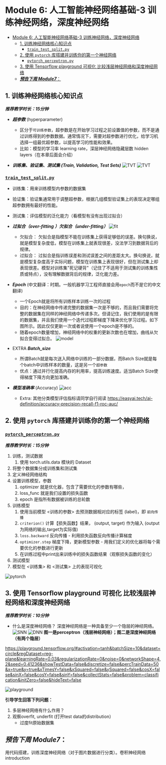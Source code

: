 # Module 6: 人工智能神经网络基础-3 训练神经网络，深度神经网络
- [Module 6: 人工智能神经网络基础-3 训练神经网络，深度神经网络](#module-6-人工智能神经网络基础-3-训练神经网络深度神经网络)
  - [1. 训练神经网络核心知识点](#1-训练神经网络核心知识点)
    - [`train_test_split.py`](#train_test_splitpy)
  - [2. 使用 `pytorch` 库搭建并训练你的第一个神经网络](#2-使用-pytorch-库搭建并训练你的第一个神经网络)
    - [`pytorch_perceptron.py`](#pytorch_perceptronpy)
  - [3. 使用 Tensorflow playground 可视化 比较浅层神经网络和深度神经网络](#3-使用-tensorflow-playground-可视化-比较浅层神经网络和深度神经网络)
  - [***预告下周 Module7***：](#预告下周-module7)

## 1. 训练神经网络核心知识点
***推荐教学时长：15分钟***
* ***超参数*** (hyperparameter)
  * 区分于`可训练参数`，超参数是在开始学习过程之前设置值的参数，而不是通过训练得到的参数数据。通常情况下，需要对超参数进行优化，给学习机选择一组最优超参数，以提高学习的性能和效果。
  * 比如：模型的学习率 learning rate，深层神经网络隐藏层数 hidden layers（在本章后面会介绍）

* ***训练集、验证集、测试集 (Train, Validation, Test Sets)***
![TVT](/Module6/img/TVT.png)
![TVT](/Module6/img/TVT_workflow.png)
### [`train_test_split.py`](train_test_split.py)
   * 训练集：用来训练模型内参数的数据集
   * 验证集：验证集通常用于调整超参数，根据几组模型验证集上的表现决定哪组超参数拥有最好的性能。
   * 测试集：评估模型的泛化能力（看模型有没有出现过拟合）
* ***过拟合（over-fitting ）欠拟合（under-fitting）***
![fit](/Module6/img/overfit_underfit.jpg)
  * 欠拟合： 欠拟合是指模型不能在训练集上获得足够低的误差。换句换说，就是模型复杂度低，模型在训练集上就表现很差，没法学习到数据背后的规律。
  * 过拟合： 过拟合是指训练误差和测试误差之间的差距太大。换句换说，就是模型复杂度高于实际问题，模型在训练集上表现很好，但在测试集上却表现很差。模型对训练集"死记硬背"（记住了不适用于测试集的训练集性质或特点），没有理解数据背后的规律，泛化能力差。
* ***Epoch*** (中文翻译：时期。一般机器学习工程师直接会用`epoch`而不是它的中文翻译)
  * 一个Epoch就是将所有训练样本训练一次的过程
  * 目的：在神经网络中传递完整的数据集一次是不够的，而且我们需要将完整的数据集在同样的神经网络中传递多次。但请记住，我们使用的是有限的数据集，并且我们使用一个迭代过程即梯度下降来优化学习过程。如下图所示。因此仅仅更新一次或者说使用一个epoch是不够的。
  * 随着epoch数量增加，神经网络中的权重的更新次数也在增加，曲线从欠拟合变得过拟合。
![model](/Module6/img/Model_perf.png)

* EXTRA ***Batch_size***
  * 所谓Batch就是每次送入网络中训练的一部分数据，而Batch Size就是每个batch中训练样本的数量，这是另一个`超参数`
  * 优点：通过并行化提高内存的利用率，提高训练速度。适当Batch Size使得梯度下降方向更加准确。
* ***模型准确率*** (Accuracy)
![acc](/Module6/img/Accuracy.png)
  * Extra: 其他分类模型评估指标请同学自行阅读 https://easyai.tech/ai-definition/accuracy-precision-recall-f1-roc-auc/


## 2. 使用 `pytorch` 库搭建并训练你的第一个神经网络

### [`pytorch_perceptron.py`](pytorch_perceptron.py)
***推荐教学时长：15分钟***
1. 训练，测试数据
   1. 使用 torch.utils.data 模块的 Dataset
2. 将整个数据集分成训练集和测试集
3. 定义神经网络结构
4. 设置训练模型，参数
   1. optimizer 就是优化器，包含了需要优化的参数有哪些，
   2. loss_func 就是我们设置的损失函数
   3. epoch 是指所有数据被训练的总轮数
5. 训练模型
   1. 使用当前模型 <训练的参数> 去预测数据相对应的标签 (label)，即 `前向传播`
   2. `criterion()` 计算【损失函数】结果， (output, target) 作为输入 (output为网络的输出,target为实际值)
   3. `loss.backward` 反向传播 - 利用损失函数反向传播计算梯度
   4. `optimizer.step` 梯度下降，更新模型参数 - 用我们定义的优化器将每个需要优化的参数进行更新
   5. 在训练过程中print出来训练中的损失函数结果（观察损失函数的变化）
6. 测试模型
7. 模型在 <训练集> 和 <测试集> 上的表现可视化


![pytorch](/Module5/img/pytorch1.png)

## 3. 使用 Tensorflow playground 可视化 比较浅层神经网络和深度神经网络
***推荐教学时长：10分钟***
* 什么是深度神经网络？
深度神经网络是一种具备至少一个隐层的神经网络。
![SNN](/Module6/img/SNN.jpg)
![DNN](/Module6/img/neural-net.png)
**图一是perceptron（浅层神经网络）；图二是深度神经网络（有两个隐层）**

https://playground.tensorflow.org/#activation=tanh&batchSize=10&dataset=circle&regDataset=reg-plane&learningRate=0.03&regularizationRate=0&noise=0&networkShape=4,2&seed=0.41236&showTestData=false&discretize=false&percTrainData=50&x=true&y=true&xTimesY=false&xSquared=false&ySquared=false&cosX=false&sinX=false&cosY=false&sinY=false&collectStats=false&problem=classification&initZero=false&hideText=false

![playground](/Module6/img/compare.png)

**引导学生回答下列问题：**
1. 多层神经网络有什么作用？
2. 观察overfit, underfit (打开test data的distribution）
      - 过度fit原始数据集

## ***预告下周 Module7***：
用代码搭建，训练深度神经网络（对于图片数据进行分类）。卷积神经网络introduction